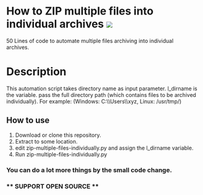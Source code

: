 # How to ZIP multiple files into individual archives ![](https://github.com/pesceknhk/misc-projects)
50 Lines of code to automate multiple files archiving into individual archives.

# Description
This automation script takes directory name as input parameter. l_dirname is the variable. pass the full directory path (which contains files to be archived individually).
For example: (Windows: C:\\\Users\\\xyz,  Linux: /usr/tmp/)

## How to use
1. Download or clone this repository.
2. Extract to some location.
3. edit zip-multiple-files-individually.py and assign the l_dirname variable.
4. Run zip-multiple-files-individually.py

### You can do a lot more things by the small code change. 

### ** SUPPORT OPEN SOURCE **
